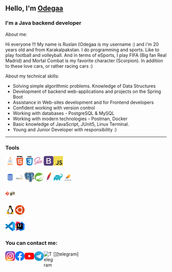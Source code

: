 ## Hello, I'm [Odegaa][instagram]

### I'm a Java backend developer

About me:

Hi everyone !!!
My name is Ruslan (Odegaa is my username :) and i'm 20 years old and from Karakalpakstan. I do programming and sports. 
Like to play football and volleyball. And in terms of eSports, I play FIFA (Big fan Real Madrid) and Mortal Combat is my favorite character (Scorpion).
In addition to these love cars, or rather racing cars :)

About my technical skills:

- Solving simple algorithmic problems. Knowledge of Data Structures
- Development of backend web-applications and projects on the Spring Boot
- Assistance in Web-sites development and for Frontend developers
- Confident working with version control
- Working with databases - PostgreSQL & MySQL
- Working with modern technologies - Postman, Docker
- Basic knowledge of JavaScript, JUnit5, Linux Terminal.
- Young and Junior Developer with responsibility :)

------------

### Tools
[<img align = "left" alt="Java" width="30px" src="https://raw.githubusercontent.com/github/explore/5b3600551e122a3277c2c5368af2ad5725ffa9a1/topics/java/java.png"/>][instagram]
[<img align = "left" alt="HTML5" width="30px" src="https://raw.githubusercontent.com/github/explore/80688e429a7d4ef2fca1e82350fe8e3517d3494d/topics/html/html.png"/>][instagram]
[<img align = "left" alt="CSS3" width="30px" src="https://raw.githubusercontent.com/github/explore/80688e429a7d4ef2fca1e82350fe8e3517d3494d/topics/css/css.png"/>][instagram]
[<img align = "left" alt="Sass" width="30px" src="https://raw.githubusercontent.com/github/explore/80688e429a7d4ef2fca1e82350fe8e3517d3494d/topics/sass/sass.png"/>][instagram]
[<img align = "left" alt="Bootstrap" width="30px" src="https://raw.githubusercontent.com/github/explore/80688e429a7d4ef2fca1e82350fe8e3517d3494d/topics/bootstrap/bootstrap.png"/>][instagram]
[<img align = "left" alt="JavaScript" width="30px" src="https://raw.githubusercontent.com/github/explore/80688e429a7d4ef2fca1e82350fe8e3517d3494d/topics/javascript/javascript.png"/>][instagram]
</br>
</br>
</br>
[<img align = "left" alt="SQL" width="30px" src="https://raw.githubusercontent.com/github/explore/80688e429a7d4ef2fca1e82350fe8e3517d3494d/topics/sql/sql.png"/>][instagram]
[<img align = "left" alt="MySQL" width="30px" src="https://raw.githubusercontent.com/github/explore/80688e429a7d4ef2fca1e82350fe8e3517d3494d/topics/mysql/mysql.png"/>][instagram]
[<img align = "left" alt="PostgreSQL" width="30px" src="https://raw.githubusercontent.com/github/explore/80688e429a7d4ef2fca1e82350fe8e3517d3494d/topics/postgresql/postgresql.png"/>][instagram]
[<img align = "left" alt="Spring" width="30px" src="https://raw.githubusercontent.com/github/explore/8ab0be27a8c97992e4930e630e2d68ba8d819183/topics/spring/spring.png"/>][instagram]
[<img align = "left" alt="ApacheMaven" width="30px" src="https://raw.githubusercontent.com/github/explore/80688e429a7d4ef2fca1e82350fe8e3517d3494d/topics/maven/maven.png"/>][instagram]
[<img align = "left" alt="Gradle" width="30px" src="https://raw.githubusercontent.com/github/explore/59009b1589a883459c0ae19044e3e7e3ec0c4e0a/topics/gradle/gradle.png"/>][instagram]
[<img align = "left" alt="JavaEE" width="30px" src="https://raw.githubusercontent.com/github/explore/03ccfc814bca2c3ec1d30993a9bf7c4e24d50933/topics/jakarta-ee/jakarta-ee.png"/>][instagram]
</br>
</br>
</br>
[<img align = "left" alt="Git" width="30px" src="https://raw.githubusercontent.com/github/explore/80688e429a7d4ef2fca1e82350fe8e3517d3494d/topics/git/git.png"/>][instagram]
</br>
</br>
</br>
[<img align = "left" alt="Linux" width="30px" src="https://raw.githubusercontent.com/github/explore/80688e429a7d4ef2fca1e82350fe8e3517d3494d/topics/linux/linux.png"/>][instagram]
[<img align = "left" alt="Ubuntu" width="30px" src="https://raw.githubusercontent.com/github/explore/80688e429a7d4ef2fca1e82350fe8e3517d3494d/topics/ubuntu/ubuntu.png"/>][instagram]
</br>
</br>
</br>
[<img align = "left" alt="vscode" width="30px" src="https://raw.githubusercontent.com/github/explore/bbd48b997e8d0bef63f676eca4da5e1f76487b56/topics/visual-studio-code/visual-studio-code.png"/>][instagram]
[<img align = "left" alt="IDEA" width="30px" src="https://raw.githubusercontent.com/github/explore/caa262eeb858e81282d6f651d6eef1f8730b54ba/topics/intellij-idea/intellij-idea.png"/>][instagram]
</br>
</br>
### You can contact me:

[<img align = "left" alt="Instagram" width="30px" src="https://raw.githubusercontent.com/github/explore/06c46459e7947c8a25f72798af696d66e202ac39/topics/instagram/instagram.png" />][instagram]
[<img align = "left" alt="Facebook" width="30px" src="https://raw.githubusercontent.com/github/explore/9adcff6afda303fb7fcead92954bad819fa7a4bd/topics/facebook/facebook.png" />][facebook]
[<img align = "left" alt="YouTube" width="30px" src="https://raw.githubusercontent.com/github/explore/d744245de144b89f3e3462949e08bfc91eda7fcf/topics/youtube/youtube.png" />][youtube]
[<img align = "left" alt="Telegram" width="30px" src="https://raw.githubusercontent.com/github/explore/80688e429a7d4ef2fca1e82350fe8e3517d3494d/topics/telegram/telegram.png" />][telegram]
[<img align = "left" alt="Telegram" width="30px" src="https://www.google.com/imgres?imgurl=https%3A%2F%2Fcamo.githubusercontent.com%2Fc8a9c5b414cd812ad6a97a46c29af67239ddaeae08c41724ff7d945fb4c047e5%2F68747470733a2f2f6564656e742e6769746875622e696f2f537570657254696e7949636f6e732f696d616765732f7376672f6c696e6b6564696e2e737667&imgrefurl=https%3A%2F%2Fgithub.com%2Fedent%2FSuperTinyIcons&tbnid=eA50Hd85QtmQ8M&vet=12ahUKEwiRzNSDv5f7AhU8DBAIHe-8BsYQMygBegUIARDBAQ..i&docid=gq7wB2dAakZ-rM&w=800&h=800&q=linkedin%20icons%20for%20github&client=ubuntu&ved=2ahUKEwiRzNSDv5f7AhU8DBAIHe-8BsYQMygBegUIARDBAQ" />][LinkedIn]

[instagram]: https://www.instagram.com/odegaa.gt
[youtube]: https://www.youtube.com/channel/UCoEF7O47Eh2zlRIcadgqWpA
[facebook]: https://www.facebook.com/profile.php?id=100034533073208
[LinkedIn]: https://www.linkedin.com/in/ruslan-kazakhbaev-821a7b211
